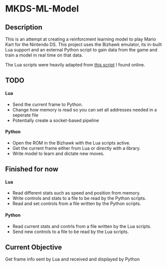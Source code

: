 # MKDS-ML-Model

## Description
This is an attempt at creating a reinforcment learning model to play Mario Kart for the Nintendo DS. This project uses the Bizhawk emulator, its in-built Lua support and an external Python script to gain data from the game and train a model in real time on that data.

The Lua scripts were heavily adapted from <a href="https://tasvideos.org/GameResources/DS/MarioKartDS">this script</a> I found online.

## TODO
#### Lua
- Send the current frame to Python.
- Change how memory is read so you can set all addresses needed in a seperate file
- Potentially create a socket-based pipeline

#### Python
- Open the ROM in the Bizhawk with the Lua scripts active.
- Get the current frame either from Lua or directly with a library.
- Write model to learn and dictate new moves.

## Finished for now
#### Lua
- Read different stats such as speed and position from memory.
- Write controls and stats to a file to be read by the Python scripts.
- Read and set controls from a file written by the Python scripts.

#### Python
- Read current stats and contrls from a file written by the Lua scripts.
- Send new controls to a file to be read by the Lua scripts.

## Current Objective
Get frame info sent by Lua and received and displayed by Python